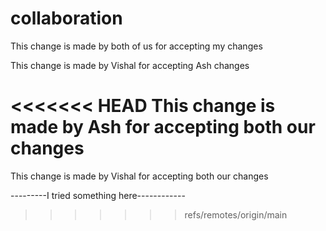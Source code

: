 # collaboration


This change is made by both of us for accepting my changes

This change is made by Vishal for accepting Ash changes

<<<<<<< HEAD
This change is made by Ash for accepting both our changes
=======
This change is made by Vishal for accepting both our changes

---------I tried something here------------
>>>>>>> refs/remotes/origin/main
